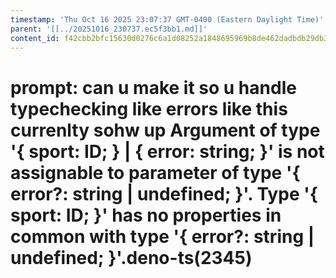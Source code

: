 ```yaml
---
timestamp: 'Thu Oct 16 2025 23:07:37 GMT-0400 (Eastern Daylight Time)'
parent: '[[../20251016_230737.ec5f3bb1.md]]'
content_id: f42cbb2bfc15630d0276c6a1d08252a1848695969b8de462dadbdb29db388328
---
```


# prompt: can u make it so u handle typechecking like errors like this currenlty sohw up Argument of type '{ sport: ID; } | { error: string; }' is not assignable to parameter of type '{ error?: string | undefined; }'.  Type '{ sport: ID; }' has no properties in common with type '{ error?: string | undefined; }'.deno-ts(2345)
